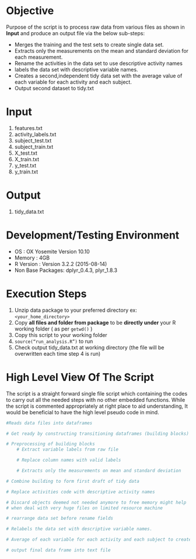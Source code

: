 # Objective 

Purpose of the script is to process raw data from various files as shown in **Input** and produce an output file via the below sub-steps:  
+ Merges the training and the test sets to create single data set.
+ Extracts only the measurements on the mean and standard deviation for each measurement.
+ Rename the activities in the data set to use descriptive activity names
+ labels the data set with descriptive variable names. 
+ Creates a second,independent tidy data set with the average value of each variable for each activity and each subject.
+ Output second dataset to tidy.txt

# Input

1. features.txt
2. activity_labels.txt
3. subject_test.txt
4. subject_train.txt
5. X_test.txt
6. X_train.txt 
7. y_test.txt
8. y_train.txt

# Output

1. tidy_data.txt

# Development/Testing Environment

+ OS : OX Yosemite Version 10.10
+ Memory : 4GB
+ R Version : Version 3.2.2 (2015-08-14)
+ Non Base Packages: dplyr_0.4.3, plyr_1.8.3  

# Execution Steps

1. Unzip data package to your preferred directory ex: `<your_home_directory>`
2. Copy **all files and folder from package** to be **directly under** your R working folder ( as per `getwd()` )
3. Copy this script  to your working folder
4. `source(“run_analysis.R”)` to run
5. Check output tidy_data.txt at working directory (the file will be overwritten each time step 4 is run)

# High Level View Of The Script
The script is a straight forward single file script which containing the codes to carry out all the needed steps with no other embedded functions. While the script is commented appropriately at right place to aid understanding, It would be beneficial to have the high level pseudo code in mind.




```R
#Reads data files into dataframes

# Get ready by constructing transitioning dataframes (building blocks)

# Preprocessing of building blocks
	# Extract variable labels from raw file

	# Replace column names with valid labels

	# Extracts only the measurements on mean and standard deviation

# Combine building to form first draft of tidy data

# Replace activities code with descriptive activity names

# Discard objects deemed not needed anymore to free memory might help 
# when deal with very huge files on limited resource machine

# rearrange data set before rename fields

# Relabels the data set with descriptive variable names.

# Average of each variable for each activity and each subject to create second data frame

# output final data frame into text file

```
 




  


